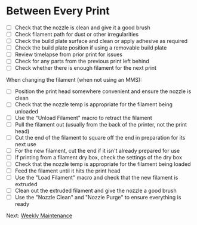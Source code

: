 # Between Every Print

- [ ] Check that the nozzle is clean and give it a good brush
- [ ] Check filament path for dust or other irregularities
- [ ] Check the build plate surface and clean or apply adhesive as required
- [ ] Check the build plate position if using a removable build plate
- [ ] Review timelapse from prior print for issues
- [ ] Check for any parts from the previous print left behind
- [ ] Check whether there is enough filament for the next print

When changing the filament (when not using an MMS): 

- [ ] Position the print head somewhere convenient and ensure the nozzle is clean
- [ ] Check that the nozzle temp is appropriate for the filament being unloaded
- [ ] Use the "Unload Filament" macro to retract the filament
- [ ] Pull the filament out (usually from the back of the printer, not the print head)
- [ ] Cut the end of the filament to square off the end in preparation for its next use
- [ ] For the new filament, cut the end if it isn't already prepared for use
- [ ] If printing from a filament dry box, check the settings of the dry box
- [ ] Check that the nozzle temp is appropriate for the filament being loaded
- [ ] Feed the filament until it hits the print head
- [ ] Use the "Load Filament" macro and check that the new filament is extruded
- [ ] Clean out the extruded filament and give the nozzle a good brush
- [ ] Use the "Nozzle Clean" and "Nozzle Purge" to ensure everything is ready

Next: [Weekly Maintenance](https://github.com/500Foods/WelcomeToTroodon/blob/main/docs/level_m/weekly.md)
